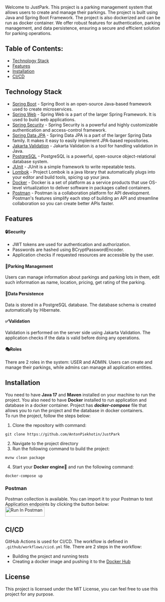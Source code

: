 Welcome to JustPark. This project is a parking management system that allows users to create and manage their parkings. The project is built using Java and Spring Boot Framework. The project is also dockerized and can be run as docker container.
We offer robust features for authentication, parking management, and data persistence, ensuring a secure and efficient solution for parking operations.  

## Table of Contents:  
- [Technology Stack](#technology-stack) 
- [Features](#features)
- [Installation](#installation)
- [CI/CD](#cicd)

## Technology Stack
- [Spring Boot](https://spring.io/projects/spring-boot) - Spring Boot is an open-source Java-based framework used to create microservices.
- [Spring Web](https://spring.io/guides/gs/serving-web-content/) - Spring Web is a part of the larger Spring Framework. It is used to build web applications.
- [Spring Security](https://spring.io/projects/spring-security) - Spring Security is a powerful and highly customizable authentication and access-control framework.
- [Spring Data JPA](https://spring.io/projects/spring-data-jpa) - Spring Data JPA is a part of the larger Spring Data family. It makes it easy to easily implement JPA-based repositories.
- [Jakarta Validation](https://jakarta.ee/specifications/bean-validation/3.1/) - Jakarta Validation is a tool for handling validation in Java.
- [PostgreSQL](https://www.postgresql.org/) - PostgreSQL is a powerful, open-source object-relational database system.
- [JUnit](https://junit.org/junit5/) - JUnit is a simple framework to write repeatable tests.
- [Lombok](https://projectlombok.org/) - Project Lombok is a java library that automatically plugs into your editor and build tools, spicing up your java.
- [Docker](https://www.docker.com/) - Docker is a set of platform as a service products that use OS-level virtualization to deliver software in packages called containers.
- [Postman](https://www.postman.com/) - Postman is a collaboration platform for API development. Postman's features simplify each step of building an API and streamline collaboration so you can create better APIs faster.

## Features
#### 🔒Security
- JWT tokens are used for authentication and authorization.
- Passwords are hashed using BCryptPasswordEncoder.
- Application checks if requested resources are accessible by the user.

#### 🚗Parking Management
Users can manage information about parkings and parking lots in them, edit such information as name, location, pricing, get rating of the parking.

#### 📂Data Persistence
Data is stored in a PostgreSQL database. The database schema is created automatically by Hibernate.

#### ✅Validation
Validation is performed on the server side using Jakarta Validation. The application checks if the data is valid before doing any operations.

#### 🎭Roles
There are 2 roles in the system: USER and ADMIN. Users can create and manage their parkings, while admins can manage all application entities.

## Installation
You need to have **Java 17** and **Maven** installed on your machine to run the project. You also need to have **Docker** installed to run application and database in a docker container.
Project has ***docker-compose*** file that allows you to run the project and the database in docker containers.   
To run the project, follow the steps below:
1. Clone the repository with command:
```shell
git clone https://github.com/AntonPiekhotin/JustPark
```
2. Navigate to the project directory
3. Run the following command to build the project:
```shell
mvnw clean package
```
4. Start your **Docker engine**🐳 and run the following command:
```shell
docker-compose up
```

### Postman
Postman collection is available. You can import it to your Postman to test Application endpoints by clicking the button below:  
[<img src="https://run.pstmn.io/button.svg" alt="Run In Postman" style="width: 128px; height: 32px;">](https://app.getpostman.com/run-collection/29382454-5eef958a-9c95-4cd6-87a0-757afdad9347?action=collection%2Ffork&source=rip_markdown&collection-url=entityId%3D29382454-5eef958a-9c95-4cd6-87a0-757afdad9347%26entityType%3Dcollection%26workspaceId%3Db6d90565-88d8-4914-a8f7-abd216f043af)

## CI/CD
GitHub Actions is used for CI/CD. The workflow is defined in `.github/workflows/cicd.yml` file. There are 2 steps in the workflow:
- Building the project and running tests
- Creating a docker image and pushing it to the [Docker Hub](https://hub.docker.com/r/kartosha/justpark)

## License
This project is licensed under the MIT License, you can feel free to use this project for any purpose.
